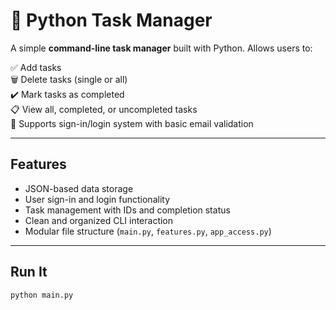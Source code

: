 # 📝 Python Task Manager

A simple **command-line task manager** built with Python. Allows users to:

✅ Add tasks  
🗑️ Delete tasks (single or all)  
✔️ Mark tasks as completed  
📋 View all, completed, or uncompleted tasks  
👤 Supports sign-in/login system with basic email validation

---

## Features

- JSON-based data storage
- User sign-in and login functionality
- Task management with IDs and completion status
- Clean and organized CLI interaction
- Modular file structure (`main.py`, `features.py`, `app_access.py`)

---

## Run It

```bash
python main.py
